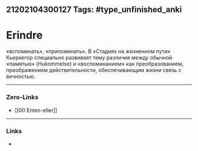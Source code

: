 21202104300127
Tags: #type_unfinished_anki
---
# Erindre

«вспоминать», «припоминать». В «Стадиях на жизненном пути» Кьеркегор специально развивает тему различия между обычной «памятью» (Hukommelse) и «воспоминанием» как преобразованием, преображением действительности, обеспечивающим жизни связь с вечностью. 

---
### Zero-Links
- [[00 Enten-eller]]
---
### Links
-